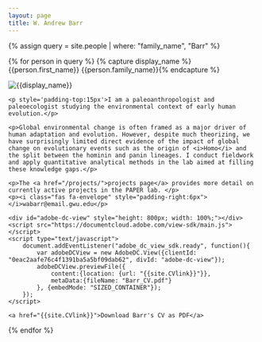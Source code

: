 ```yaml
---
layout: page
title: W. Andrew Barr
---
```


{% assign query = site.people | where: "family_name", "Barr" %}

{% for person in query %}
{% capture display_name %}{{person.first_name}} {{person.family_name}}{% endcapture %}
<div class="row">
<div class="col-xs-12 col-md-6">
	<img class="img-fluid" src="{{site.baseurl}}/{{person.headshot}}" alt='{{display_name}}'>
    
    <p style='padding-top:15px'>I am a paleoanthropologist and paleoecologist studying the environmental context of early human evolution.</p>

    <p>Global environmental change is often framed as a major driver of human adaptation and evolution. However, despite much theorizing, we have surprisingly limited direct evidence of the impact of global change on evolutionary events such as the origin of <i>Homo</i> and the split between the hominin and panin lineages. I conduct fieldwork and apply quantitative analytical methods in the lab aimed at filling these knowledge gaps.</p>

	<p>The <a href="/projects/">projects page</a> provides more detail on currently active projects in the PAPER lab. </p>
	<p><i class="fas fa-envelope" style="padding-right:6px"></i>wabarr@email.gwu.edu</p>
	
</div>


<div class="col-xs-12 col-md-6">
	
	<div id="adobe-dc-view" style="height: 800px; width: 100%;"></div>
	<script src="https://documentcloud.adobe.com/view-sdk/main.js"></script>
	<script type="text/javascript">
		document.addEventListener("adobe_dc_view_sdk.ready", function(){ 
			var adobeDCView = new AdobeDC.View({clientId: "0eac2aafe76c4f1391ba5a5bf09dab62", divId: "adobe-dc-view"});
			adobeDCView.previewFile({
				content:{location: {url: "{{site.CVlink}}"}},
				metaData:{fileName: "Barr_CV.pdf"}
			}, {embedMode: "SIZED_CONTAINER"});
		});
	</script>
	
	<a href="{{site.CVlink}}">Download Barr's CV as PDF</a>
</div>


   
</div>
{% endfor %}
